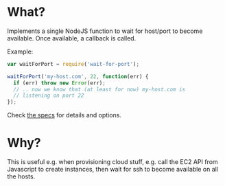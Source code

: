 # What?

Implements a single NodeJS function to wait for host/port to become available.
Once available, a callback is called.

Example:

```javascript
var waitForPort = require('wait-for-port');

waitForPort('my-host.com', 22, function(err) {
  if (err) throw new Error(err);
  // .. now we know that (at least for now) my-host.com is
  // listening on port 22
});
```

Check [the specs](./test/all.js) for details and options.

# Why?

This is useful e.g. when provisioning cloud stuff, e.g. call the EC2 API from
Javascript to create instances, then wait for ssh to become available on all
the hosts.
